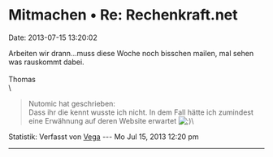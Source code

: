 Mitmachen • Re: Rechenkraft.net
===============================

Date: 2013-07-15 13:20:02

Arbeiten wir drann\...muss diese Woche noch bisschen mailen, mal sehen
was rauskommt dabei.\
\
Thomas\
\

> <div>
>
> Nutomic hat geschrieben:\
> Dass ihr die kennt wusste ich nicht. In dem Fall hätte ich zumindest
> eine Erwähnung auf deren Website erwartet
> ![;)](http://forum.yacy-websuche.de/images/smilies/icon_e_wink.gif "Wink")\
>
> </div>

Statistik: Verfasst von
[Vega](http://forum.yacy-websuche.de/memberlist.php?mode=viewprofile&u=69)
--- Mo Jul 15, 2013 12:20 pm

------------------------------------------------------------------------
